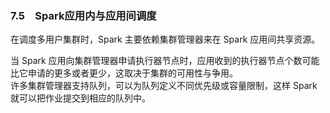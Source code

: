 ### 7.5　Spark应用内与应用间调度 ###
在调度多用户集群时，Spark 主要依赖集群管理器来在 Spark 应用间共享资源。  

当 Spark 应用向集群管理器申请执行器节点时，应用收到的执行器节点个数可能比它申请的更多或者更少，这取决于集群的可用性与争用。  
许多集群管理器支持队列，可以为队列定义不同优先级或容量限制，这样 Spark 就可以把作业提交到相应的队列中。